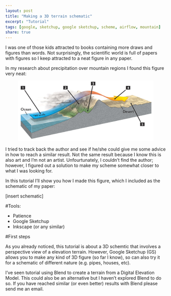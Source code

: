 ```yaml
---
layout: post
title: "Making a 3D terrain schematic"
excerpt: "Tutorial"
tags: [google, sketchup, google sketchup, scheme, airflow, mountain]
share: true
---
```


I was one of those kids attracted to books containing more draws and figures than words. Not surprisingly, the scientific world is full of papers with figures so I keep attracted to a neat figure in any paper.

In my research about precipitation over mountain regions I found this figure very neat:

<figure>
	<img src="/images/professional_schematic.jpg">
</figure>


I tried to track back the author and see if he/she could give me some advice in how to reach a similar result. Not the same result because I know this is also art and I’m not an artist. Unfourtunately, I couldn’t find the author; however, I figured out a solution to make my scheme somewhat closer to what I was looking for.

In this tutorial I’ll show you how I made this figure, which I included as the schematic of my paper:

[insert schematic]

#Tools:

* Patience
* Google Sketchup
* Inkscape (or any similar)


#First steps

As you already noticed, this tutorial is about a 3D schemtic that involves a perspective view of a elevation terrain. However, Google Sketchup (GS) allows you to make any kind of 3D figure (so far I know), so can also try it for a schematic of different nature (e.g. pipes, houses, etc).

I’ve seen tutorial using Blend to create a terrain from a Digital Elevation Model. This could also be an alternative but I haven’t explored Blend to do so. If you have reached similar (or even better) results with Blend please send me an email.





